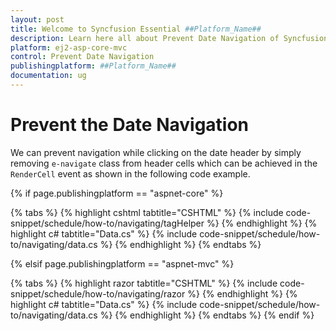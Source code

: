 ```yaml
---
layout: post
title: Welcome to Syncfusion Essential ##Platform_Name##
description: Learn here all about Prevent Date Navigation of Syncfusion Essential ##Platform_Name## widgets based on HTML5 and jQuery.
platform: ej2-asp-core-mvc
control: Prevent Date Navigation
publishingplatform: ##Platform_Name##
documentation: ug
---
```


# Prevent the Date Navigation

We can prevent navigation while clicking on the date header by simply removing `e-navigate` class from header cells which can be achieved in the `RenderCell` event as shown in the following code example.

{% if page.publishingplatform == "aspnet-core" %}

{% tabs %}
{% highlight cshtml tabtitle="CSHTML" %}
{% include code-snippet/schedule/how-to/navigating/tagHelper %}
{% endhighlight %}
{% highlight c# tabtitle="Data.cs" %}
{% include code-snippet/schedule/how-to/navigating/data.cs %}
{% endhighlight %}
{% endtabs %}

{% elsif page.publishingplatform == "aspnet-mvc" %}

{% tabs %}
{% highlight razor tabtitle="CSHTML" %}
{% include code-snippet/schedule/how-to/navigating/razor %}
{% endhighlight %}
{% highlight c# tabtitle="Data.cs" %}
{% include code-snippet/schedule/how-to/navigating/data.cs %}
{% endhighlight %}
{% endtabs %}
{% endif %}

